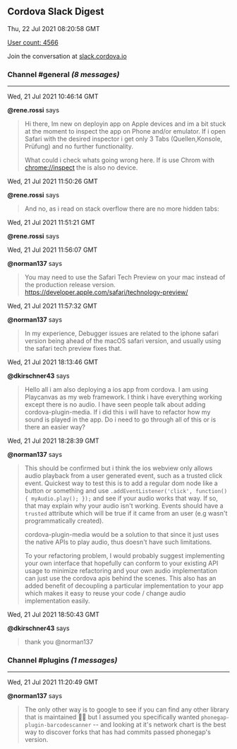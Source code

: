 ## Cordova Slack Digest
Thu, 22 Jul 2021 08:20:58 GMT

[User count: 4566](https://cordova.slack.com/)


Join the conversation at [slack.cordova.io](http://slack.cordova.io/)

### __Channel #general__ _(8 messages)_
---

Wed, 21 Jul 2021 10:46:14 GMT

__@rene.rossi__ says 
> Hi there, Im new on deployin app on Apple devices and im a bit stuck at the moment to inspect the app on Phone and/or emulator.
> If i open Safari with the desired inspector i get only 3 Tabs (Quellen,Konsole, Prüfung) and no further functionality.
> 
> What could i check whats going wrong here.
> If is use Chrom with <chrome://inspect> the is also no device.
> 

Wed, 21 Jul 2021 11:50:26 GMT

__@rene.rossi__ says 
> And no, as i read on stack overflow there are no more hidden tabs:
> 

Wed, 21 Jul 2021 11:51:21 GMT

__@rene.rossi__ says 
> 
> 

Wed, 21 Jul 2021 11:56:07 GMT

__@norman137__ says 
> You may need to use the Safari Tech Preview on your mac instead of the production release version. <https://developer.apple.com/safari/technology-preview/>
> 

Wed, 21 Jul 2021 11:57:32 GMT

__@norman137__ says 
> In my experience, Debugger issues are related to the iphone safari version being ahead of the macOS safari version, and usually using the safari tech preview fixes that.
> 

Wed, 21 Jul 2021 18:13:46 GMT

__@dkirschner43__ says 
> Hello all i am also deploying a ios app from cordova.  I am using Playcanvas as my web framework.  I think i have everything working except there is no audio.  I have seen people talk about adding cordova-plugin-media.  If i did this i will have to refactor how my sound is played in the app.  Do i need to go through all of this or is there an easier way?
> 

Wed, 21 Jul 2021 18:28:39 GMT

__@norman137__ says 
> This should be confirmed but i think the ios webview only allows audio playback from a user generated event, such as a trusted click event. Quickest way to test this is to add a regular dom node like a button or something and use `.addEventListener('click', function() { myAudio.play(); });` and see if your audio works that way. If so, that may explain why your audio isn't working. Events should have a `trusted` attribute which will be true if it came from an user (e.g wasn't programmatically created).
> 
> cordova-plugin-media would be a solution to that since it just uses the native APIs to play audio, thus doesn't have such limitations.
> 
> To your refactoring problem, I would probably suggest implementing your own interface that hopefully can conform to your existing API usage to minimize refactoring and your own audio implementation can just use the cordova apis behind the scenes. This also has an added benefit of decoupling a particular implementation to your app which makes it easy to reuse your code / change audio implementation easily.
> 

Wed, 21 Jul 2021 18:50:43 GMT

__@dkirschner43__ says 
> thank you @norman137
> 

### __Channel #plugins__ _(1 messages)_
---

Wed, 21 Jul 2021 11:20:49 GMT

__@norman137__ says 
> The only other way is to google to see if you can find any other library that is maintained 🤷‍♂️ but I assumed you specifically wanted `phonegap-plugin-barcodescanner` -- and looking at it's network chart is the best way to discover forks that has had commits passed phonegap's version.
> 

